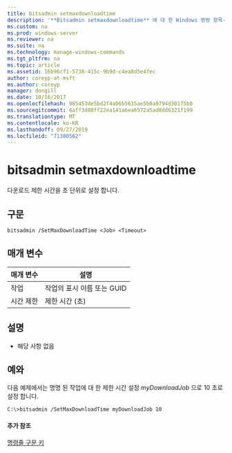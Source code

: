 ```yaml
---
title: bitsadmin setmaxdownloadtime
description: '**Bitsadmin setmaxdownloadtime** 에 대 한 Windows 명령 항목-다운로드 제한 시간 (초)을 설정 합니다.'
ms.custom: na
ms.prod: windows-server
ms.reviewer: na
ms.suite: na
ms.technology: manage-windows-commands
ms.tgt_pltfrm: na
ms.topic: article
ms.assetid: 16b96cf1-5738-415c-9b9d-c4ea8d5e4fec
author: coreyp-at-msft
ms.author: coreyp
manager: dongill
ms.date: 10/16/2017
ms.openlocfilehash: 985453de5bd2f4a06b5635ae5b0a9794d30175b0
ms.sourcegitcommit: 6aff3d88ff22ea141a6ea6572a5ad8dd6321f199
ms.translationtype: MT
ms.contentlocale: ko-KR
ms.lasthandoff: 09/27/2019
ms.locfileid: "71380562"
---
```

# <a name="bitsadmin-setmaxdownloadtime"></a>bitsadmin setmaxdownloadtime



다운로드 제한 시간을 초 단위로 설정 합니다.

## <a name="syntax"></a>구문

```
bitsadmin /SetMaxDownloadTime <Job> <Timeout>
```

## <a name="parameters"></a>매개 변수

|매개 변수|설명|
|---------|-----------|
|작업|작업의 표시 이름 또는 GUID|
|시간 제한|제한 시간 (초)|

## <a name="remarks"></a>설명

-   해당 사항 없음

## <a name="BKMK_examples"></a>예와

다음 예제에서는 명명 된 작업에 대 한 제한 시간 설정 *myDownloadJob* 으로 10 초로 설정 합니다.
```
C:\>bitsadmin /SetMaxDownloadTime myDownloadJob 10
```

#### <a name="additional-references"></a>추가 참조

[명령줄 구문 키](command-line-syntax-key.md)